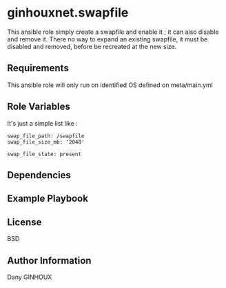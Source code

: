 ginhouxnet.swapfile
=========

This ansible role simply create a swapfile and enable it ; it can also disable and remove it.
There no way to expand an existing swapfile, it must be disabled and removed, before be recreated at the new size.


Requirements
------------

This ansible role will only run on identified OS defined on meta/main.yml


Role Variables
--------------

It's just a simple list like : 

```
swap_file_path: /swapfile
swap_file_size_mb: '2048'

swap_file_state: present
```


Dependencies
------------




Example Playbook
----------------



License
-------

BSD


Author Information
------------------

Dany GINHOUX
